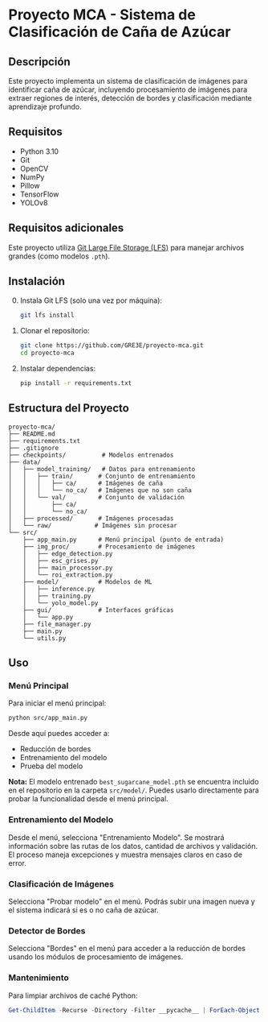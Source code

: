 # Proyecto MCA - Sistema de Clasificación de Caña de Azúcar

## Descripción
Este proyecto implementa un sistema de clasificación de imágenes para identificar caña de azúcar, incluyendo procesamiento de imágenes para extraer regiones de interés, detección de bordes y clasificación mediante aprendizaje profundo.

## Requisitos
- Python 3.10
- Git
- OpenCV
- NumPy
- Pillow
- TensorFlow
- YOLOv8

## Requisitos adicionales

Este proyecto utiliza [Git Large File Storage (LFS)](https://git-lfs.github.com) para manejar archivos grandes (como modelos `.pth`).

## Instalación

0. Instala Git LFS (solo una vez por máquina):
   ```bash
   git lfs install

1. Clonar el repositorio:
   ```bash
   git clone https://github.com/GRE3E/proyecto-mca.git
   cd proyecto-mca
   ```
2. Instalar dependencias:
   ```bash
   pip install -r requirements.txt
   ```

## Estructura del Proyecto
```
proyecto-mca/
├── README.md
├── requirements.txt
├── .gitignore
├── checkpoints/          # Modelos entrenados
├── data/
│   ├── model_training/   # Datos para entrenamiento
│   │   ├── train/       # Conjunto de entrenamiento
│   │   │   ├── ca/      # Imágenes de caña
│   │   │   └── no_ca/   # Imágenes que no son caña
│   │   └── val/         # Conjunto de validación
│   │       ├── ca/
│   │       └── no_ca/
│   ├── processed/       # Imágenes procesadas
│   └── raw/            # Imágenes sin procesar
└── src/
    ├── app_main.py      # Menú principal (punto de entrada)
    ├── img_proc/        # Procesamiento de imágenes
    │   ├── edge_detection.py
    │   ├── esc_grises.py
    │   ├── main_processor.py
    │   └── roi_extraction.py
    ├── model/           # Modelos de ML
    │   ├── inference.py
    │   ├── training.py
    │   └── yolo_model.py
    ├── gui/             # Interfaces gráficas
    │   └── app.py
    ├── file_manager.py
    ├── main.py
    └── utils.py
```

## Uso

### Menú Principal
Para iniciar el menú principal:
```bash
python src/app_main.py
```
Desde aquí puedes acceder a:
- Reducción de bordes
- Entrenamiento del modelo
- Prueba del modelo

**Nota:** El modelo entrenado `best_sugarcane_model.pth` se encuentra incluido en el repositorio en la carpeta `src/model/`. Puedes usarlo directamente para probar la funcionalidad desde el menú principal.
### Entrenamiento del Modelo
Desde el menú, selecciona "Entrenamiento Modelo". Se mostrará información sobre las rutas de los datos, cantidad de archivos y validación. El proceso maneja excepciones y muestra mensajes claros en caso de error.

### Clasificación de Imágenes
Selecciona "Probar modelo" en el menú. Podrás subir una imagen nueva y el sistema indicará si es o no caña de azúcar.

### Detector de Bordes
Selecciona "Bordes" en el menú para acceder a la reducción de bordes usando los módulos de procesamiento de imágenes.

### Mantenimiento
Para limpiar archivos de caché Python:
```powershell
Get-ChildItem -Recurse -Directory -Filter __pycache__ | ForEach-Object { Remove-Item $_.FullName -Recurse -Force }
```